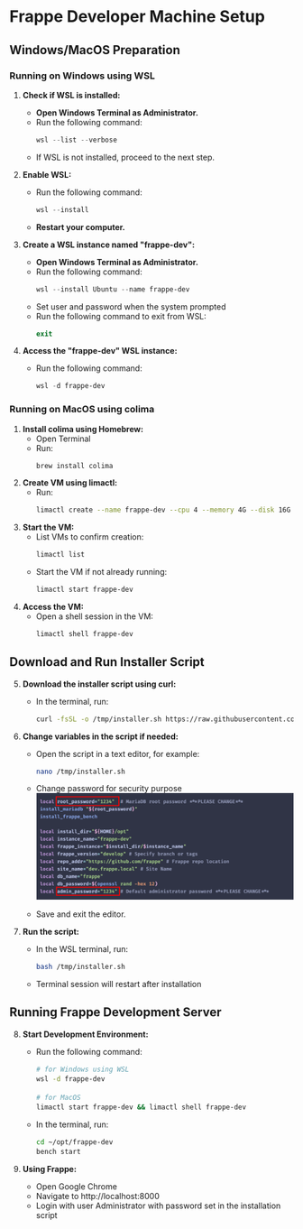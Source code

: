 # Frappe Developer Machine Setup

## Windows/MacOS Preparation

### **Running on Windows using WSL**

1. **Check if WSL is installed:**

   - **Open Windows Terminal as Administrator.**
   - Run the following command:
     ```powershell
     wsl --list --verbose
     ```
   - If WSL is not installed, proceed to the next step.

2. **Enable WSL:**

   - Run the following command:
     ```powershell
     wsl --install
     ```
   - **Restart your computer.**

3. **Create a WSL instance named "frappe-dev":**

   - **Open Windows Terminal as Administrator.**
   - Run the following command:
     ```powershell
     wsl --install Ubuntu --name frappe-dev
     ```
   - Set user and password when the system prompted
   - Run the following command to exit from WSL:
     ```powershell
     exit
     ```

4. **Access the "frappe-dev" WSL instance:**
   - Run the following command:
     ```powershell
     wsl -d frappe-dev
     ```

### **Running on MacOS using colima**

1. **Install colima using Homebrew:**
   - Open Terminal
   - Run:
     ```bash
     brew install colima
     ```
2. **Create VM using limactl:**
   - Run:
     ```bash
     limactl create --name frappe-dev --cpu 4 --memory 4G --disk 16G
     ```
3. **Start the VM:**
   - List VMs to confirm creation:
     ```bash
     limactl list
     ```
   - Start the VM if not already running:
     ```bash
     limactl start frappe-dev
     ```
4. **Access the VM:**
   - Open a shell session in the VM:
     ```bash
     limactl shell frappe-dev
     ```

## Download and Run Installer Script

5. **Download the installer script using curl:**

   - In the terminal, run:
     ```bash
     curl -fsSL -o /tmp/installer.sh https://raw.githubusercontent.com/akarapol/frappe-dev-machine-installer/refs/heads/main/installer.sh
     ```

6. **Change variables in the script if needed:**

   - Open the script in a text editor, for example:

     ```bash
     nano /tmp/installer.sh
     ```

   - Change password for security purpose
     <img src="images/set_variables.png" width="600px">
   - Save and exit the editor.

7. **Run the script:**

   - In the WSL terminal, run:

     ```bash
     bash /tmp/installer.sh
     ```

   - Terminal session will restart after installation

## Running Frappe Development Server

8. **Start Development Environment:**

   - Run the following command:

     ```bash
     # for Windows using WSL
     wsl -d frappe-dev

     # for MacOS
     limactl start frappe-dev && limactl shell frappe-dev
     ```

   - In the terminal, run:
     ```bash
     cd ~/opt/frappe-dev
     bench start
     ```

9. **Using Frappe:**
   - Open Google Chrome
   - Navigate to http://localhost:8000
   - Login with user Administrator with password set in the installation script
